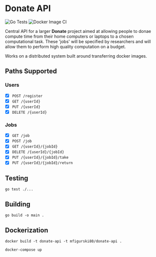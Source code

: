 # Donate API

![Go Tests](https://github.com/DonateComputing/DonateAPI/workflows/Go%20Tests/badge.svg?branch=master)
![Docker Image CI](https://github.com/mfigurski80/DonateAPI/workflows/Docker%20Image%20CI/badge.svg)

Central API for a larger **Donate** project aimed at allowing people to donae compute time from their home computers or laptops to a chosen computational task. These 'jobs' will be specified by researchers and will allow them to perform high quality computation on a budget.

Works on a distributed system built around transferring docker images.

## Paths Supported

### Users

* [x] `POST /register`
* [x] `GET /{userId}`
* [x] `PUT /{userId}`
* [x] `DELETE /{userId}`

### Jobs

* [x] `GET /job`
* [x] `POST /job`
* [x] `GET /{userId}/{jobId}`
* [x] `DELETE /{userId}/{jobId}`
* [x] `PUT /{userId}/{jobId}/take`
* [x] `PUT /{userId}/{jobId}/return`

## Testing

`go test ./...`

## Building

`go build -o main .`

## Dockerization

`docker build -t donate-api -t mfigurski80/donate-api .`

`docker-compose up`
